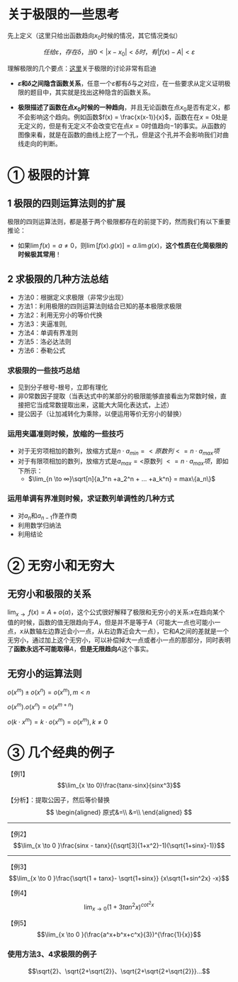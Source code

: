 




# 关于极限的一些思考

先上定义（这里只给出函数趋向$x_0$时候的情况，其它情况类似）

$$
任给ε，存在δ，当0<|x-x_0|<δ时，有|f(x)-A|<ε
$$

理解极限的几个要点：[这里](https://www.zhihu.com/question/20573378)关于极限的讨论非常有启迪

* **$ε$和$δ$之间隐含函数关系**，任意一个$ε$都有$δ$与之对应，在一些要求从定义证明极限的题目中，其实就是找出这种隐含的函数关系。

* **极限描述了函数在点$x_0$时候的一种趋向**，并且无论函数在点$x_0$是否有定义，都不会影响这个趋向。例如函数$f(x) = \frac{x(x-1)}{x}$，函数在在$x=0$处是无定义的，但是有无定义不会改变它在点$x=0$时值趋向$-1$的事实。从函数的图像来看，就是在函数的曲线上挖了一个孔，但是这个孔并不会影响我们对曲线走向的判断。

#  ① 极限的计算

## 1 极限的四则运算法则的扩展

极限的四则运算法则，都是基于两个极限都存在的前提下的，然而我们有以下重要推论：

* 如果$\lim f(x)=a\not=0，$则$\lim[f(x). g(x)] = a . \lim g(x)$，**这个性质在化简极限的时候极其常用**！



## 2 求极限的几种方法总结
* 方法0：根据定义求极限（非常少出现）
* 方法1：利用极限的四则运算法则结合已知的基本极限求极限
* 方法2：利用无穷小的等价代换
* 方法3：夹逼准则,
* 方法4：单调有界准则
* 方法5：洛必达法则
* 方法6：泰勒公式


### 求极限的一些技巧总结
* 见到分子根号-根号，立即有理化
* 非0常数因子提取（当表达式中的某部分的极限能够直接看出为常数时候，直接把它当成常数提取出来，这能大大简化表达式，上述）
* 提公因子（让加减转化为乘除，以便运用等价无穷小的替换）


### 运用夹逼准则时候，放缩的一些技巧
* 对于无穷项相加的数列，放缩方式是$n  \cdot  a_{min} =< 原数列 <= n \cdot a_{max}项$
* 对于有限项相加的数列，放缩方式是$a_{max} =<$原数列 $<= n  \cdot a_{max}项$，即如下所示：
	* $\lim_{n \to ∞}\sqrt[n]{a_1^n +a_2^n + ... +a_k^n} = max\{a_n\}$


### 运用单调有界准则时候，求证数列单调性的几种方式
* 对$a_n$和$a_{n-1}$作差作商
* 利用数学归纳法
* 利用结论	

# ② 无穷小和无穷大
## 无穷小和极限的关系

$\lim_{x \to .} f(x)= A + o(α)$，这个公式很好解释了极限和无穷小的关系:$x$在趋向某个值的时候，函数的值无限趋向于$A$，但是并不是等于$A$（可能大一点也可能小一点，$x$从数轴左边靠近会小一点，从右边靠近会大一点），它和$A$之间的差就是一个无穷小，通过加上这个无穷小，可以补偿掉大一点或者小一点的那部分，同时表明了**函数永远不可能取得**$A$，**但是无限趋向**$A$这个事实。


## 无穷小的运算法则
$o(x^m) \pm o(x^n) = o(x^m) , m < n$

$o(x^m) . o(x^n) = o(x^{m+n})$

$o(k \cdot x^m) = k \cdot o(x^m) = o(x^m) ,k \not = 0$

# ③ 几个经典的例子
【例1】
$$\lim_{x \to 0}\frac{tanx-sinx}{sinx^3}$$

【分析】：提取公因子，然后等价替换
$$
	\begin{aligned}
		原式&=\\
		&=\\
	\end{aligned}
$$

***
【例2】
$$\lim_{x \to 0 }\frac{sinx - tanx}{(\sqrt[3]{1+x^2}-1)(\sqrt{1+sinx}-1)}$$
***
【例3】
$$\lim_{x \to 0 }\frac{\sqrt{1 + tanx}- \sqrt{1+sinx}} {x\sqrt{1+sin^2x} -x}$$

【例4】
$$\lim_{x \to 0 }(1+3tan^2x)^{cot^2x}$$

【例5】
$$\lim_{x \to 0 }(\frac{a^x+b^x+c^x}{3})^{\frac{1}{x}}$$

### 使用方法3、4求极限的例子
$$\sqrt{2}、\sqrt{2+\sqrt{2}}、\sqrt{2+\sqrt{2+\sqrt{2}}}...$$